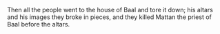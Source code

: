 Then all the people went to the house of Baal and tore it down; his altars and his images they broke in pieces, and they killed Mattan the priest of Baal before the altars.
